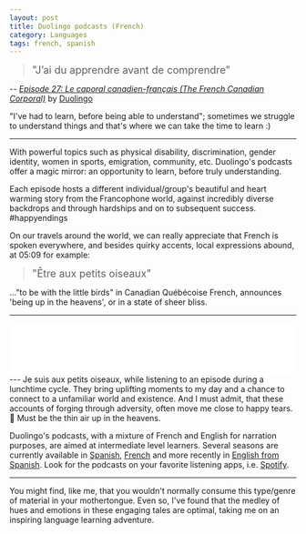 ```yaml
---
layout: post
title: Duolingo podcasts (French)
category: Languages
tags: french, spanish
---
```

> <font size="4"> "J’ai du apprendre avant de comprendre"</font>

-- _[Episode 27: Le caporal canadien-français (The French Canadian Corporal)][id]_ by [Duolingo][id1]

"I've had to learn, before being able to understand"; sometimes we struggle to understand things and that's where we can take the time to learn :)  


---


  With powerful topics such as physical disability, discrimination, gender identity, women in sports, emigration, community, etc. Duolingo's podcasts offer a magic mirror: an opportunity to learn, before truly understanding.  


Each episode hosts a different individual/group's beautiful and heart warming story from the Francophone world, against incredibly diverse backdrops and through hardships and on to subsequent success. #happyendings  



On our travels around the world, we can really appreciate that French is spoken everywhere, and besides quirky accents, local expressions abound, at 05:09 for example:

><font size="4">"Être aux petits oiseaux"</font>

 ..."to be with the little birds" in Canadian Québécoise French, announces 'being up in the heavens', or in a state of sheer bliss.

---
<iframe style="border: none" src="//html5-player.libsyn.com/embed/episode/id/16477082/height/90/theme/custom/thumbnail/yes/direction/backward/render-playlist/no/custom-color/87A93A/" height="90" width="100%" scrolling="no"  allowfullscreen webkitallowfullscreen mozallowfullscreen oallowfullscreen msallowfullscreen></iframe>
---
Je suis aux petits oiseaux, while listening to an episode during a lunchtime cycle. They bring uplifting moments to my day and a chance to connect to a unfamiliar world and existence. And I must admit, that these accounts of forging through adversity, often move me close to happy tears. 🥲 Must be the thin air up in the heavens.

Duolingo's podcasts, with a mixture of French and English for narration purposes, are aimed at intermediate level learners. Several seasons are currently available in [Spanish][id3], [French][id4] and more recently in [English from Spanish][id5]. Look for the podcasts on your favorite listening apps, i.e. [Spotify][id6].

---

You might find, like me,  that you wouldn't normally consume this type/genre of material in your mothertongue. Even so, I've found that the medley of hues and emotions in these engaging tales are optimal, taking me on an inspiring language learning adventure.


[id]: https://podcast.duolingo.com/episode-27-le-caporal-canadien-francais-the-french-canadian-corporal "https://podcast.duolingo.com/episode-27-le-caporal-canadien-francais-the-french-canadian-corporal"

[id1]: https://invite.duolingo.com/BDHTZTB5CWWKTDDKYUE67LKSH4 "Duolingo Invite link"

[id3]:https://podcast.duolingo.com/spanish "https://podcast.duolingo.com/spanish"

[id4]:https://podcast.duolingo.com/french "https://podcast.duolingo.com/french"

[id5]: https://podcast.duolingo.com/english "https://podcast.duolingo.com/english"

[id6]:[https://open.spotify.com/show/2Mu5dTlsG1vRE25twu1P2l]
